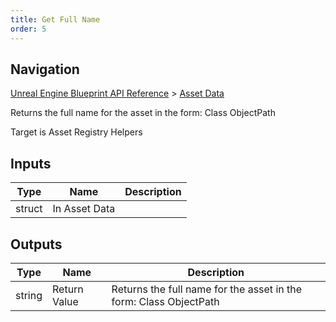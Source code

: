 ```yaml
---
title: Get Full Name
order: 5
---
```

## Navigation

[Unreal Engine Blueprint API Reference](https://dev.epicgames.com/documentation/en-us/unreal-engine/BlueprintAPI) > [Asset Data](https://dev.epicgames.com/documentation/en-us/unreal-engine/BlueprintAPI/AssetData)

Returns the full name for the asset in the form: Class ObjectPath

Target is Asset Registry Helpers

## Inputs

| Type | Name | Description |
| --- | --- | --- |
| struct | In Asset Data |  |

## Outputs

| Type | Name | Description |
| --- | --- | --- |
| string | Return Value | Returns the full name for the asset in the form: Class ObjectPath |
